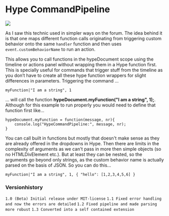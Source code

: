 # Hype CommandPipeline

<img src='https://forums.tumult.com//uploads/db2156/original/2X/1/19f684bf0e0ab570320fa8a2a4bde62dff4e2f2c.jpeg'>

As I saw this technic used in simpler ways on the forum. The idea behind it is that one maps different function calls originating from triggering custom behavior onto the same `handler` function and then uses `event.customBehaviorName` to run an action.

This allows you to call functions in the hypeDocument scope using the timeline or actions panel without wrapping them in a Hype function first. This is specially useful for commands that trigger stuff from the timeline as you don’t have to create all these hype function wrappers for slight differences in parameters. Triggering the command ...
```
myFunction|"I am a string", 1
```
... will call the function **hypeDocument.myFunction("I am a string", 1);**. Although for this example to run properly  you would need to define that function first like…

```
hypeDocument.myFunction = function(message, nr){
    console.log("HypeCommandPipeline:", message, nr);
}
```
You can call built in functions but mostly that doesn't make sense as they are already offered in the dropdowns in Hype. Then there are limits in the complexity of arguments as we can't pass in more then simple objects (so no HTMLDivElement etc.). But at least they can be nested, so the arguments go beyond only strings, as the custom behavior name is actually parsed on the basis of JSON. So you can do this…
```
myFunction|"I am a string", 1, { "hello": [1,2,3,4,5,6] }
```

### Versionhistory
`1.0 (Beta) Initial release under MIT-license`
`1.1 Fixed error handling and now the errors are detailed`
`1.2 Fixed pipeline and made parsing more robust`
`1.3 Converted into a self contained extension`
